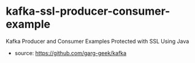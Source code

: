 # kafka-ssl-producer-consumer-example
  Kafka Producer and Consumer Examples Protected with SSL Using Java
  
  * source: https://github.com/garg-geek/kafka
